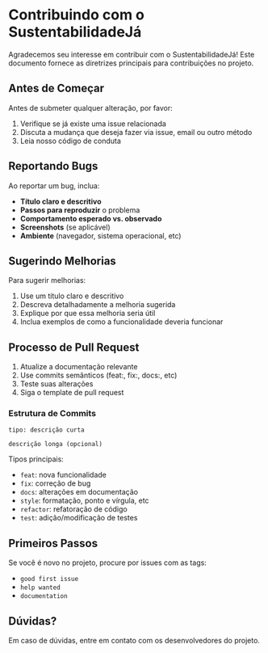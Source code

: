 # Contribuindo com o SustentabilidadeJá

Agradecemos seu interesse em contribuir com o SustentabilidadeJá! Este documento fornece as diretrizes principais para contribuições no projeto.

## Antes de Começar

Antes de submeter qualquer alteração, por favor:
1. Verifique se já existe uma issue relacionada
2. Discuta a mudança que deseja fazer via issue, email ou outro método
3. Leia nosso código de conduta

## Reportando Bugs

Ao reportar um bug, inclua:

* **Título claro e descritivo**
* **Passos para reproduzir** o problema
* **Comportamento esperado vs. observado**
* **Screenshots** (se aplicável)
* **Ambiente** (navegador, sistema operacional, etc)

## Sugerindo Melhorias

Para sugerir melhorias:

1. Use um título claro e descritivo
2. Descreva detalhadamente a melhoria sugerida
3. Explique por que essa melhoria seria útil
4. Inclua exemplos de como a funcionalidade deveria funcionar

## Processo de Pull Request

1. Atualize a documentação relevante
2. Use commits semânticos (feat:, fix:, docs:, etc)
3. Teste suas alterações
4. Siga o template de pull request

### Estrutura de Commits

```
tipo: descrição curta

descrição longa (opcional)
```

Tipos principais:
- `feat`: nova funcionalidade
- `fix`: correção de bug
- `docs`: alterações em documentação
- `style`: formatação, ponto e vírgula, etc
- `refactor`: refatoração de código
- `test`: adição/modificação de testes

## Primeiros Passos

Se você é novo no projeto, procure por issues com as tags:
- `good first issue`
- `help wanted`
- `documentation`

## Dúvidas?

Em caso de dúvidas, entre em contato com os desenvolvedores do projeto.